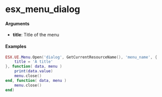# esx_menu_dialog

#### Arguments
- **title**: Title of the menu

#### Examples

```lua
ESX.UI.Menu.Open('dialog', GetCurrentResourceName(), 'menu_name', {
	title = 'A title'
}, function( data, menu )
	print(data.value)
	menu.close()
end, function( data, menu )
	menu.close()
end)
```